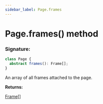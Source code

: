 ```yaml
---
sidebar_label: Page.frames
---
```


# Page.frames() method

### Signature:

```typescript
class Page {
  abstract frames(): Frame[];
}
```

An array of all frames attached to the page.

**Returns:**

[Frame](./puppeteer.frame.md)\[\]
